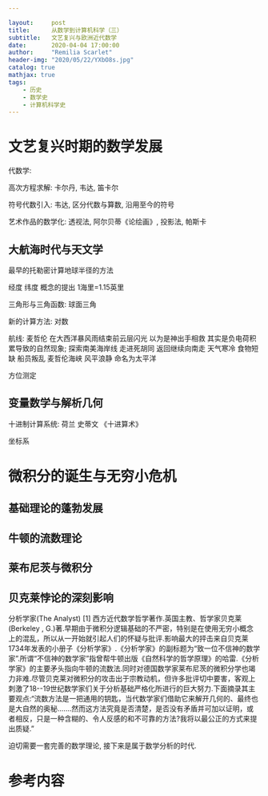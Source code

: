 ```yaml
---

layout:     post
title:      从数学到计算机科学（三）
subtitle:   文艺复兴与欧洲近代数学
date:       2020-04-04 17:00:00
author:     "Remilia Scarlet"
header-img: "2020/05/22/YXbO8s.jpg"
catalog: true
mathjax: true
tags:
    - 历史
    - 数学史
    - 计算机科学史
---
```


# 文艺复兴时期的数学发展

代数学:

高次方程求解: 卡尔丹, 韦达, 笛卡尔

符号代数引入: 韦达, 区分代数与算数, 沿用至今的符号

艺术作品的数学化: 透视法, 阿尔贝蒂《论绘画》, 投影法, 帕斯卡

## 大航海时代与天文学

最早的托勒密计算地球半径的方法

经度 纬度 概念的提出 1海里=1.15英里

三角形与三角函数: 球面三角

新的计算方法: 对数

航线: 麦哲伦 在大西洋暴风雨结束前云层闪光 以为是神出手相救 其实是负电荷积累导致的自然现象; 探索南美海岸线 走进死胡同 返回继续向南走 天气寒冷 食物短缺 船员叛乱 麦哲伦海峡 风平浪静 命名为太平洋

方位测定

## 变量数学与解析几何

十进制计算系统: 荷兰 史蒂文 《十进算术》

坐标系

# 微积分的诞生与无穷小危机

## 基础理论的蓬勃发展

## 牛顿的流数理论

## 莱布尼茨与微积分

## 贝克莱悖论的深刻影响

分析学家(The Analyst) [1]  西方近代数学哲学著作.英国主教、哲学家贝克莱(Berkeley , G.)著.早期由于微积分逻辑基础的不严密，特别是在使用无穷小概念上的混乱，所以从一开始就引起人们的怀疑与批评.影响最大的抨击来自贝克莱1734年发表的小册子《分析学家》.《分析学家》的副标题为“致一位不信神的数学家”.所谓“不信神的数学家”指曾帮牛顿出版《自然科学的哲学原理》的哈雷.《分析学家》的主要矛头指向牛顿的流数法.同时对德国数学家莱布尼茨的微积分学也竭力非难.尽管贝克莱对微积分的攻击出于宗教动机，但许多批评切中要害，客观上刺激了18--19世纪数学家们关于分析基础严格化所进行的巨大努力.下面摘录其主要观点:“流数方法是一把通用的钥匙，当代数学家们借助它来解开几何的、最终也是大自然的奥秘.……然而这方法究竟是否清楚，是否没有矛盾并可加以证明，或者相反，只是一种含糊的、令人反感的和不可靠的方法?我将以最公正的方式来提出质疑.”

迫切需要一套完善的数学理论, 接下来是属于数学分析的时代.

# 参考内容
